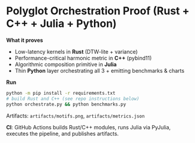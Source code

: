 # Polyglot Orchestration Proof (Rust + C++ + Julia + Python)

**What it proves**
- Low-latency kernels in **Rust** (DTW-lite + variance)
- Performance-critical harmonic metric in **C++** (pybind11)
- Algorithmic composition primitive in **Julia**
- Thin **Python** layer orchestrating all 3 + emitting benchmarks & charts

**Run**
```bash
python -m pip install -r requirements.txt
# build Rust and C++ (see repo instructions below)
python orchestrate.py && python benchmarks.py
```

Artifacts: `artifacts/motifs.png`, `artifacts/metrics.json`

**CI**: GitHub Actions builds Rust/C++ modules, runs Julia via PyJulia, executes the pipeline, and publishes artifacts.
